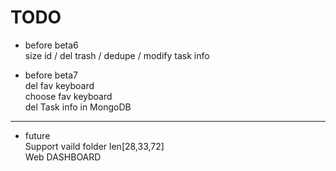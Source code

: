 # TODO

+ before beta6  
size id / del trash / dedupe / modify task info  

+ before beta7  
del fav keyboard  
choose fav keyboard  
del Task info in MongoDB  

-------

+ future  
Support vaild folder len[28,33,72]  
Web DASHBOARD  
